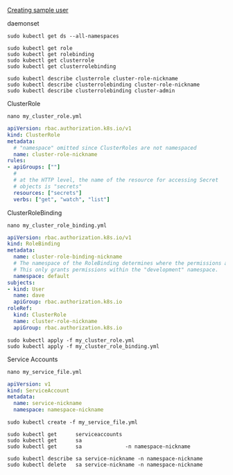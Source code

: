 [Creating sample user](https://github.com/kubernetes/dashboard/blob/master/docs/user/access-control/creating-sample-user.md)


daemonset
```shell
sudo kubectl get ds --all-namespaces
```

```shell
sudo kubectl get role
sudo kubectl get rolebinding
sudo kubectl get clusterrole
sudo kubectl get clusterrolebinding

sudo kubectl describe clusterrole cluster-role-nickname
sudo kubectl describe clusterrolebinding cluster-role-nickname
sudo kubectl describe clusterrolebinding cluster-admin
```


ClusterRole

`nano my_cluster_role.yml`
```yaml
apiVersion: rbac.authorization.k8s.io/v1
kind: ClusterRole
metadata:
  # "namespace" omitted since ClusterRoles are not namespaced
  name: cluster-role-nickname
rules:
- apiGroups: [""]
  #
  # at the HTTP level, the name of the resource for accessing Secret
  # objects is "secrets"
  resources: ["secrets"]
  verbs: ["get", "watch", "list"]
```


ClusterRoleBinding

`nano my_cluster_role_binding.yml`
```yaml
apiVersion: rbac.authorization.k8s.io/v1
kind: RoleBinding
metadata:
  name: cluster-role-binding-nickname
  # The namespace of the RoleBinding determines where the permissions are granted.
  # This only grants permissions within the "development" namespace.
  namespace: default
subjects:
- kind: User
  name: dave
  apiGroup: rbac.authorization.k8s.io
roleRef:
  kind: ClusterRole
  name: cluster-role-nickname
  apiGroup: rbac.authorization.k8s.io
```


```shell
sudo kubectl apply -f my_cluster_role.yml
sudo kubectl apply -f my_cluster_role_binding.yml
```




Service Accounts

`nano my_service_file.yml`
```yaml
apiVersion: v1
kind: ServiceAccount
metadata:
  name: service-nickname
  namespace: namespace-nickname
```


```shell
sudo kubectl create -f my_service_file.yml

sudo kubectl get      serviceaccounts
sudo kubectl get      sa
sudo kubectl get      sa              -n namespace-nickname

sudo kubectl describe sa service-nickname -n namespace-nickname
sudo kubectl delete   sa service-nickname -n namespace-nickname
```
